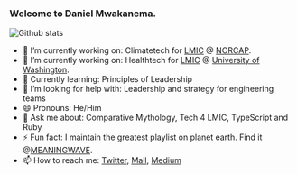 ### Welcome to Daniel Mwakanema.

![Github stats](https://github-readme-stats.vercel.app/api?username=danielmwakanema&theme=tokyonight&show_icons=true&count_private=true)

- 🔭 I’m currently working on: Climatetech for [LMIC](https://wellcome.org/grant-funding/guidance/low-and-middle-income-countries) @ [NORCAP](https://www.nrc.no/norcap/).
- 🔭 I’m currently working on: Healthtech for [LMIC](https://wellcome.org/grant-funding/guidance/low-and-middle-income-countries) @ [University of Washington](https://www.washington.edu/).
- 🌱 Currently learning: Principles of Leadership
- 🤔 I’m looking for help with: Leadership and strategy for engineering teams
- 😄 Pronouns: He/Him
- 💬 Ask me about: Comparative Mythology, Tech 4 LMIC, TypeScript and Ruby
- ⚡ Fun fact: I maintain the greatest playlist on planet earth. Find it @[MEANINGWAVE](https://deezer.page.link/GYwBcRvid2HgE5tU8).
- 📫 How to reach me: [Twitter](https://twitter.com/mwakanemadaniel), [Mail](mailto:danielmwakanema95@gmail.com), [Medium](http://danielmwakanema.com/)

<!--
**danielmwakanema/danielmwakanema** is a ✨ _special_ ✨ repository because its `README.md` (this file) appears on your GitHub profile.
Here are some ideas to get you started:
- 👯 I’m looking to collaborate on ...
-->
